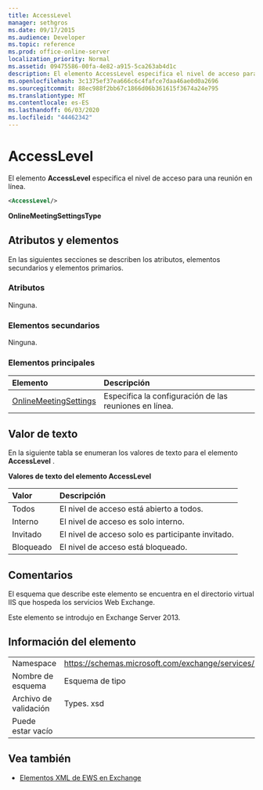 ```yaml
---
title: AccessLevel
manager: sethgros
ms.date: 09/17/2015
ms.audience: Developer
ms.topic: reference
ms.prod: office-online-server
localization_priority: Normal
ms.assetid: 09475586-00fa-4e82-a915-5ca263ab4d1c
description: El elemento AccessLevel especifica el nivel de acceso para una reunión en línea.
ms.openlocfilehash: 3c1375ef37ea666c6c4fafce7daa46ae0d0a2696
ms.sourcegitcommit: 88ec988f2bb67c1866d06b361615f3674a24e795
ms.translationtype: MT
ms.contentlocale: es-ES
ms.lasthandoff: 06/03/2020
ms.locfileid: "44462342"
---
```

# <a name="accesslevel"></a>AccessLevel

El elemento **AccessLevel** especifica el nivel de acceso para una reunión en línea. 
  
```XML
<AccessLevel/>
```

 **OnlineMeetingSettingsType**
## <a name="attributes-and-elements"></a>Atributos y elementos

En las siguientes secciones se describen los atributos, elementos secundarios y elementos primarios.
  
### <a name="attributes"></a>Atributos

Ninguna.
  
### <a name="child-elements"></a>Elementos secundarios

Ninguna.
  
### <a name="parent-elements"></a>Elementos principales

|**Elemento**|**Descripción**|
|:-----|:-----|
|[OnlineMeetingSettings](onlinemeetingsettings.md) <br/> |Especifica la configuración de las reuniones en línea.  <br/> |
   
## <a name="text-value"></a>Valor de texto

En la siguiente tabla se enumeran los valores de texto para el elemento **AccessLevel** . 
  
**Valores de texto del elemento AccessLevel**

|**Valor**|**Descripción**|
|:-----|:-----|
|Todos  <br/> |El nivel de acceso está abierto a todos.  <br/> |
|Interno  <br/> |El nivel de acceso es solo interno.  <br/> |
|Invitado  <br/> |El nivel de acceso solo es participante invitado.  <br/> |
|Bloqueado  <br/> |El nivel de acceso está bloqueado.  <br/> |
   
## <a name="remarks"></a>Comentarios

El esquema que describe este elemento se encuentra en el directorio virtual IIS que hospeda los servicios Web Exchange.
  
Este elemento se introdujo en Exchange Server 2013.
  
## <a name="element-information"></a>Información del elemento

|||
|:-----|:-----|
|Namespace  <br/> |https://schemas.microsoft.com/exchange/services/2006/types  <br/> |
|Nombre de esquema  <br/> |Esquema de tipo  <br/> |
|Archivo de validación  <br/> |Types. xsd  <br/> |
|Puede estar vacío  <br/> ||
   
## <a name="see-also"></a>Vea también

- [Elementos XML de EWS en Exchange](ews-xml-elements-in-exchange.md)

